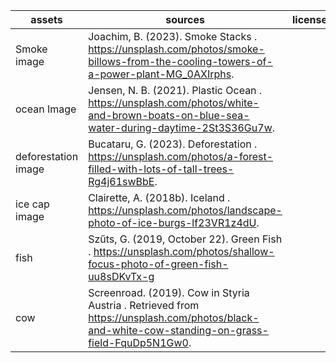 | assets | sources | license |
| --- | --- | --- |
|Smoke image| Joachim, B. (2023). Smoke Stacks . https://unsplash.com/photos/smoke-billows-from-the-cooling-towers-of-a-power-plant-MG_0AXIrphs. |
|ocean Image| Jensen, N. B. (2021). Plastic Ocean . https://unsplash.com/photos/white-and-brown-boats-on-blue-sea-water-during-daytime-2St3S36Gu7w. |
|deforestation image| Bucataru, G. (2023). Deforestation . https://unsplash.com/photos/a-forest-filled-with-lots-of-tall-trees-Rg4j61swBbE. |
|ice cap image| Clairette, A. (2018b). Iceland . https://unsplash.com/photos/landscape-photo-of-ice-burgs-lf23VR1z4dU.|
| fish |Szűts, G. (2019, October 22). Green Fish . https://unsplash.com/photos/shallow-focus-photo-of-green-fish-uu8sDKvTx-g |
|cow| Screenroad. (2019). Cow in Styria Austria . Retrieved from https://unsplash.com/photos/black-and-white-cow-standing-on-grass-field-FquDp5N1Gw0. | 
